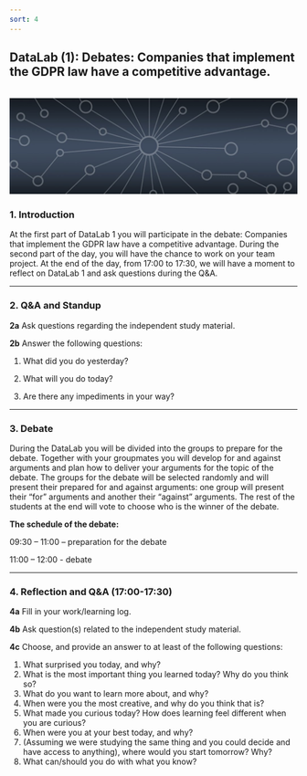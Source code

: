 ```yaml
---
sort: 4
---
```


## __DataLab (1): Debates: Companies that implement the GDPR law have a competitive advantage.__
\
<img src="./images/datalab_banner.jpg" alt="Books banner" width="600"/>

### 1. Introduction

At the first part of DataLab 1 you will participate in the debate: Companies that implement the GDPR law have a competitive advantage. During the second part of the day, you will have the chance to work on your team project. At the end of the day, from 17:00 to 17:30, we will have a moment to reflect on DataLab 1 and ask questions during the Q&A.

***

### 2. Q&A and Standup

__2a__ Ask questions regarding the independent study material.

__2b__ Answer the following questions:

1. What did you do yesterday?

2. What will you do today?

3. Are there any impediments in your way?

***

### 3. Debate

During the DataLab you will be divided into the groups to prepare for the debate. Together with your groupmates you will develop for and against arguments and plan how to deliver your arguments for the topic of the debate.
The groups for the debate will be selected randomly and will  present their prepared for and against arguments: one group will present their “for” arguments and another their “against” arguments. The rest of the students at the end will vote to choose who is the winner of the debate.

__The schedule of the debate:__

09:30 – 11:00 – preparation for the debate

11:00 – 12:00 - debate

***

### 4. Reflection and Q&A (17:00-17:30)

__4a__ Fill in your work/learning log.

__4b__ Ask question(s) related to the independent study material.

__4c__ Choose, and provide an answer to at least of the following questions:

1. What surprised you today, and why?
2. What is the most important thing you learned today? Why do you think so?
3. What do you want to learn more about, and why?
4. When were you the most creative, and why do you think that is?
5. What made you curious today? How does learning feel different when you are curious?
6. When were you at your best today, and why?
7. (Assuming we were studying the same thing and you could decide and have access to anything), where would you start tomorrow? Why?
8. What can/should you do with what you know?
